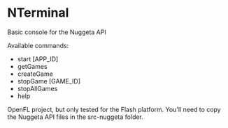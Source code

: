 NTerminal
=========

Basic console for the Nuggeta API

Available commands:
- start [APP_ID]
- getGames
- createGame
- stopGame [GAME_ID]
- stopAllGames
- help

OpenFL project, but only tested for the Flash platform.
You'll need to copy the Nuggeta API files in the src-nuggeta folder.